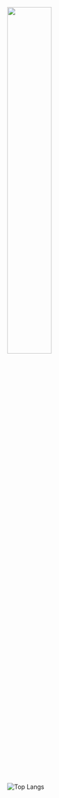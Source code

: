<p align="left">
  <img src="https://64.media.tumblr.com/047e6fe6b0d97a256c4ec4f4e3f49092/tumblr_ngjuq8CzFH1u59cglo1_500.gifv" width="45%" >
</p>

![Top Langs](https://github-readme-stats.vercel.app/api/top-langs/?username=Yukii2k&layout=compact&title_color=#ffffff&text_color=#d92525&icon_color=#d92525&bg_color=171c28)
